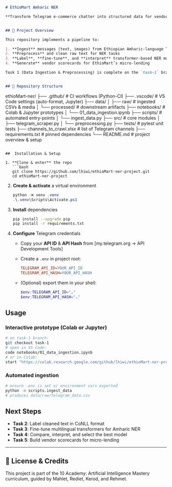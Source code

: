 ```markdown
# EthioMart Amharic NER

**Transform Telegram e-commerce chatter into structured data for vendor scoring and micro-lending.**


## 🚀 Project Overview

This repository implements a pipeline to:

1. **Ingest** messages (text, images) from Ethiopian Amharic-language Telegram channels  
2. **Preprocess** and clean raw text for NER tasks  
3. **Label**, **fine-tune**, and **interpret** transformer-based NER models  
4. **Generate** vendor scorecards for EthioMart’s micro-lending

Task 1 (Data Ingestion & Preprocessing) is complete on the `task-1` branch. See [notebooks/01_data_ingestion.ipynb] and [scripts/ingest_data.py] for details.


## 📁 Repository Structure

```

ethioMart-ner/
├── .github/                 # CI workflows (Python-CI)
├── .vscode/                 # VS Code settings (auto-format, Jupyter)
├── data/
│   ├── raw/                 # ingested CSVs & media
│   └── processed/           # downstream artifacts
├── notebooks/               # Colab & Jupyter prototypes
│   └── 01\_data\_ingestion.ipynb
├── scripts/                 # automated entry-points
│   └── ingest\_data.py
├── src/                     # core modules
│   ├── telegram\_scraper.py
│   └── preprocessing.py
├── tests/                   # pytest unit tests
├── channels\_to\_crawl.xlsx   # list of Telegram channels
├── requirements.txt         # pinned dependencies
└── README.md                # project overview & setup

````

##  Installation & Setup

1. **Clone & enter** the repo  
   ```bash
   git clone https://github.com/lhiwi/ethioMart-ner-project.git
   cd ethioMart-ner-project
````

2. **Create & activate** a virtual environment

   ```powershell
   python -m venv .venv
   .\.venv\Scripts\Activate.ps1
   ```

3. **Install** dependencies

   ```bash
   pip install --upgrade pip
   pip install -r requirements.txt
   ```

4. **Configure** Telegram credentials

   * Copy your **API ID** & **API Hash** from \[my.telegram.org → API Development Tools]
   * Create a `.env` in project root:

     ```ini
     TELEGRAM_API_ID=YOUR_API_ID
     TELEGRAM_API_HASH=YOUR_API_HASH
     ```
   * (Optional) export them in your shell:

     ```powershell
     $env:TELEGRAM_API_ID="…"
     $env:TELEGRAM_API_HASH="…"
     ```


##  Usage

### Interactive prototype (Colab or Jupyter)

```bash
# on task-1 branch:
git checkout task-1
# open in VS Code:
code notebooks/01_data_ingestion.ipynb
# or in Colab:
start "https://colab.research.google.com/github/lhiwi/ethioMart-ner-project/blob/task-1/notebooks/01_data_ingestion.ipynb"
```
### Automated ingestion

```bash
# ensure .env is set or environment vars exported
python -m scripts.ingest_data
# produces data/raw/telegram_data.csv
```

##  Next Steps

* **Task 2**: Label cleaned text in CoNLL format
* **Task 3**: Fine-tune multilingual transformers for Amharic NER
* **Task 4**: Compare, interpret, and select the best model
* **Task 5**: Build vendor scorecards for micro-lending

---

## 📝 License & Credits

This project is part of the 10 Academy: Artificial Intelligence Mastery curriculum, guided by Mahlet, Rediet, Kerod, and Rehmet.

```
```
